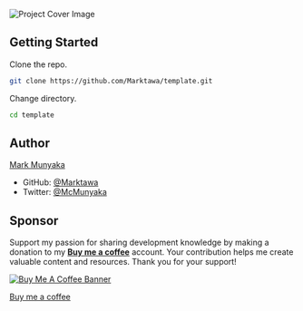 <!-- # Project Title -->

![Project Cover Image](https://res.cloudinary.com/craigsims808/image/upload/v1708090028/articles/test/cover2_bgisyc.png)

<!-- ## Project Description -->

<!-- ## Live Demo -->

<!-- ## Source Code -->

<!-- ## Article Link -->

## Getting Started

Clone the repo.
```bash
git clone https://github.com/Marktawa/template.git
```
Change directory.
```bash
cd template
```

## Author

[Mark Munyaka](https://markmunyaka.com)
- GitHub: [@Marktawa](https://github.com/Marktawa)
- Twitter: [@McMunyaka](https://twitter.com/McMunyaka)

## Sponsor

Support my passion for sharing development knowledge by making a donation to my [**Buy me a coffee**](https://www.buymeacoffee.com/markmunyaka) account. Your contribution helps me create valuable content and resources. Thank you for your support!

[![Buy Me A Coffee Banner](https://res.cloudinary.com/craigsims808/image/upload/v1708089939/articles/test/buymeacoffee_lqmwjn.png)](https://www.buymeacoffee.com/markmunyaka)

[Buy me a coffee](https://www.buymeacoffee.com/markmunyaka)
